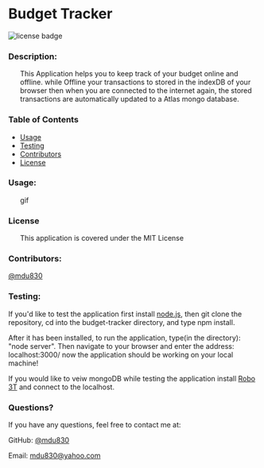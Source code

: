 
# Budget Tracker

![license badge](https://img.shields.io/github/license/mdu830/budget-tracker?color=green)

### Description: 

<ul>
    This Application helps you to keep track of your budget online and offline. while Offline your transactions to stored in the indexDB of your browser then when you are connected to the internet again, the stored transactions are automatically updated to a Atlas mongo database. 
</ul>

### Table of Contents
* [Usage](#usage)
* [Testing](#testing)
* [Contributors](#contributors)
* [License](#License)

### Usage:
<ul>
    gif
</ul>

### License
<ul>
    This application is covered under the MIT License
</ul>

### Contributors:

[@mdu830](https://api.github.com/users/mdu830)

### Testing:

If you'd like to test the application first install [node.js](https://nodejs.org/en/), then git clone the repository, cd into the budget-tracker directory, and type npm install.


After it has been installed, to run the application, type(in the directory): "node server". Then navigate to your browser and enter the address: localhost:3000/       now the application should be working on your local machine! 


If you would like to veiw mongoDB while testing the application install [Robo 3T](https://robomongo.org/download) and connect to the localhost.


### Questions?

If you have any questions, feel free to contact me at:

GitHub: [@mdu830](https://api.github.com/users/mdu830)

Email: mdu830@yahoo.com

